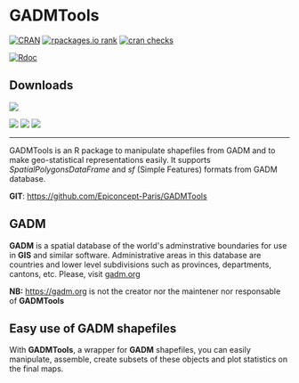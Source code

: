 # GADMTools 

[![CRAN](https://www.r-pkg.org/badges/version/GADMTools)](https://CRAN.R-project.org/package=GADMTools) [![rpackages.io rank](https://www.rpackages.io/badge/GADMTools.svg)](https://www.rpackages.io/package/GADMTools) [![cran checks](https://cranchecks.info/badges/worst/GADMTools)](https://CRAN.R-project.org/web/checks/check_results_GADMTools.html)

[![Rdoc](http://www.rdocumentation.org/badges/version/GADMTools)](http://www.rdocumentation.org/packages/GADMTools)

## Downloads
[![](https://cranlogs.r-pkg.org/badges/grand-total/GADMTools?color=brightgreen)](https://cran.r-project.org/package=GADMTools)

[![](https://cranlogs.r-pkg.org/badges/GADMTools)](https://cran.r-project.org/package=GADMTools)
[![](https://cranlogs.r-pkg.org/badges/last-week/GADMTools)](https://cran.r-project.org/package=GADMTools)
[![](https://cranlogs.r-pkg.org/badges/last-day/GADMTools)](https://cran.r-project.org/package=GADMTools)

-----------------------------------------------------

GADMTools is an R package to manipulate shapefiles from GADM and to make geo-statistical representations easily. It supports *SpatialPolygonsDataFrame* and *sf* (Simple Features) formats from GADM database.

**GIT**: https://github.com/Epiconcept-Paris/GADMTools

## GADM

**GADM** is a spatial database of the world's adminstrative boundaries for use in **GIS** and similar software. Administrative areas in this database are countries and lower level subdivisions such as provinces, departments, cantons, etc.
Please, visit [gadm.org](https://gadm.org/) 

**NB:** https://gadm.org is not the creator nor the maintener nor responsable of **GADMTools**

## Easy use of GADM shapefiles

With **GADMTools**, a wrapper for **GADM** shapefiles, you can easily manipulate, assemble, create subsets of these objects and plot statistics on the final maps.

